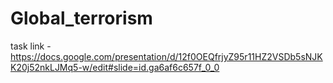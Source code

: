 # Global_terrorism
task link -https://docs.google.com/presentation/d/12f0OEQfrjyZ95r11HZ2VSDb5sNJKK20j52nkLJMq5-w/edit#slide=id.ga6af6c657f_0_0
